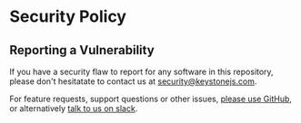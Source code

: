 # Security Policy

## Reporting a Vulnerability

If you have a security flaw to report for any software in this repository, please don't hesitatate to contact us at [security@keystonejs.com](mailto:security@keystonejs.com).

For feature requests, support questions or other issues, [please use GitHub](https://github.com/keystonejs/keystone/issues/new/choose), or alternatively [talk to us on slack](https://community.keystonejs.com/).
